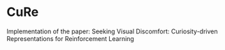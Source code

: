 # CuRe
Implementation of the paper: Seeking Visual Discomfort: Curiosity-driven Representations for Reinforcement Learning
